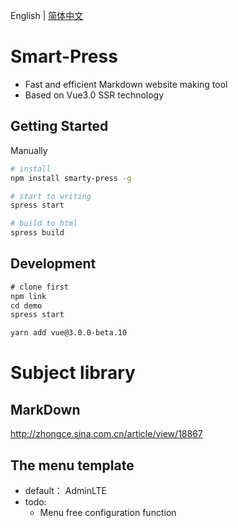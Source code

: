 English | [简体中文](./README.md)
# Smart-Press
- Fast and efficient Markdown website making tool
- Based on Vue3.0 SSR technology

## Getting Started
Manually
```bash
# install 
npm install smarty-press -g

# start to writing 
spress start

# build to html
spress build

```


## Development

```js
# clone first
npm link
cd demo
spress start
```

```bash
yarn add vue@3.0.0-beta.10

```

# Subject library

## MarkDown

http://zhongce.sina.com.cn/article/view/18867

## The menu template

* default： AdminLTE 
* todo:
    *  Menu free configuration function
